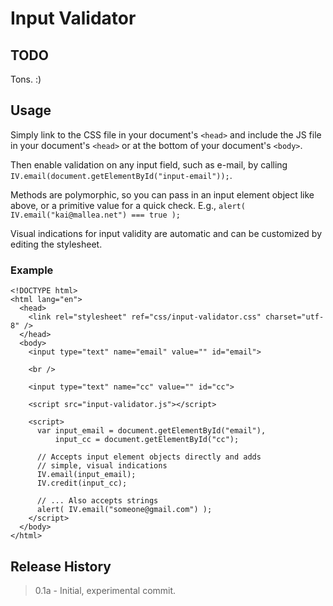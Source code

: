 # Input Validator

## TODO

Tons. :)

## Usage

Simply link to the CSS file in your document's `<head>` and include the JS file in your document's `<head>` or at the bottom of your document's `<body>`.

Then enable validation on any input field, such as e-mail, by calling `IV.email(document.getElementById("input-email"));`. 

Methods are polymorphic, so you can pass in an input element object like above, or a primitive value for a quick check. E.g., `alert( IV.email("kai@mallea.net") === true );`

Visual indications for input validity are automatic and can be customized by editing the stylesheet.

### Example

    <!DOCTYPE html>
    <html lang="en">
      <head>
        <link rel="stylesheet" ref="css/input-validator.css" charset="utf-8" />
      </head>
      <body>
        <input type="text" name="email" value="" id="email">
        
        <br />
        
        <input type="text" name="cc" value="" id="cc">
        
        <script src="input-validator.js"></script>
        
        <script>
          var input_email = document.getElementById("email"),
              input_cc = document.getElementById("cc");
      
          // Accepts input element objects directly and adds
          // simple, visual indications
          IV.email(input_email);
          IV.credit(input_cc);
      
          // ... Also accepts strings
          alert( IV.email("someone@gmail.com") );
        </script>
      </body>
    </html>

## Release History

> 0.1a - Initial, experimental commit.